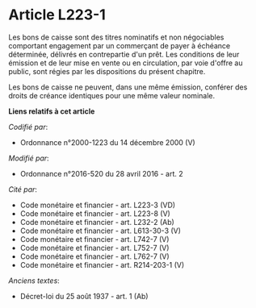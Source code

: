# Article L223-1

Les bons de caisse sont des titres nominatifs et non négociables comportant engagement par un commerçant de payer à échéance
déterminée, délivrés en contrepartie d'un prêt. Les conditions de leur émission et de leur mise en vente ou en circulation,
par voie d'offre au public, sont régies par les dispositions du présent chapitre. 

Les bons de caisse ne peuvent, dans une même émission, conférer des droits de créance identiques pour une même valeur
nominale.

**Liens relatifs à cet article**

_Codifié par_:

  - Ordonnance n°2000-1223 du 14 décembre 2000 (V)

_Modifié par_:

  - Ordonnance n°2016-520 du 28 avril 2016 - art. 2

_Cité par_:

  - Code monétaire et financier - art. L223-3 (VD)
  - Code monétaire et financier - art. L223-8 (V)
  - Code monétaire et financier - art. L232-2 (Ab)
  - Code monétaire et financier - art. L613-30-3 (V)
  - Code monétaire et financier - art. L742-7 (V)
  - Code monétaire et financier - art. L752-7 (V)
  - Code monétaire et financier - art. L762-7 (V)
  - Code monétaire et financier - art. R214-203-1 (V)

_Anciens textes_:

  - Décret-loi du 25 août 1937 - art. 1 (Ab)
